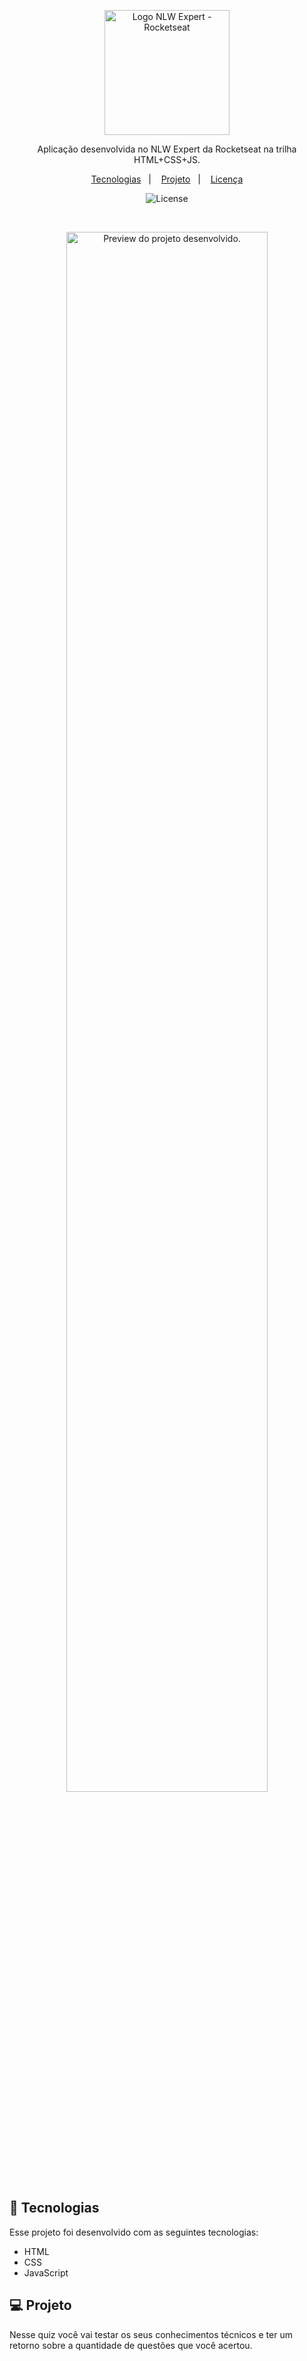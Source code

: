 <p align="center">
  <img alt="Logo NLW Expert - Rocketseat" src="./logo.png" width="200px" />
</p>

<p align="center">
Aplicação desenvolvida no NLW Expert da Rocketseat na trilha HTML+CSS+JS.     
</p>

<p align="center">
  <a href="#-tecnologias">Tecnologias</a>&nbsp;&nbsp;&nbsp;|&nbsp;&nbsp;&nbsp;
  <a href="#-projeto">Projeto</a>&nbsp;&nbsp;&nbsp;|&nbsp;&nbsp;&nbsp; 
  <a href="#memo-licença">Licença</a>
</p>

<p align="center">
  <img alt="License" src="https://img.shields.io/static/v1?label=license&message=MIT&color=49AA26&labelColor=000000">
</p>

<br>

<p align="center">
  <img alt="Preview do projeto desenvolvido." src="./preview (1).png" width="80%">
</p>

## 🚀 Tecnologias

Esse projeto foi desenvolvido com as seguintes tecnologias:

- HTML
- CSS
- JavaScript


## 💻 Projeto

Nesse quiz você vai testar os seus conhecimentos técnicos e ter um retorno sobre a quantidade de questões que você acertou.




